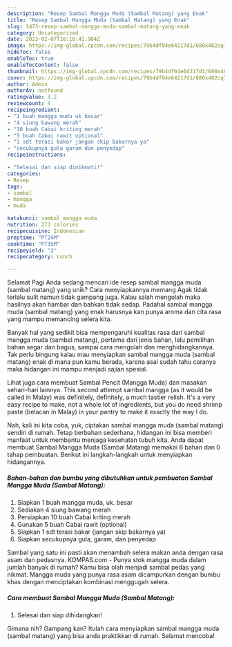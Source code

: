 ```yaml
---
description: "Resep Sambal Mangga Muda (Sambal Matang) yang Enak"
title: "Resep Sambal Mangga Muda (Sambal Matang) yang Enak"
slug: 1473-resep-sambal-mangga-muda-sambal-matang-yang-enak
category: Uncategorized
date: 2023-02-07T16:10:41.904Z
image: https://img-global.cpcdn.com/recipes/79b4df04e64217d1/680x482cq70/sambal-mangga-muda-sambal-matang-foto-resep-utama.jpg
hideToc: false
enableToc: true
enableTocContent: false
thumbnail: https://img-global.cpcdn.com/recipes/79b4df04e64217d1/680x482cq70/sambal-mangga-muda-sambal-matang-foto-resep-utama.jpg
cover: https://img-global.cpcdn.com/recipes/79b4df04e64217d1/680x482cq70/sambal-mangga-muda-sambal-matang-foto-resep-utama.jpg
author: Admin
authorAv: notfound
ratingvalue: 3.2
reviewcount: 4
recipeingredient:
- "1 buah mangga muda uk besar"
- "4 siung bawang merah"
- "10 buah Cabai kriting merah"
- "5 buah Cabai rawit optional"
- "1 sdt terasi bakar jangan skip bakarnya ya"
- "secukupnya gula garam dan penyedap"
recipeinstructions:

- "Selesai dan siap dinikmati!"
categories:
- Resep
tags:
- sambal
- mangga
- muda

katakunci: sambal mangga muda 
nutrition: 273 calories
recipecuisine: Indonesian
preptime: "PT24M"
cooktime: "PT35M"
recipeyield: "3"
recipecategory: Lunch

---
```



Selamat Pagi Anda sedang mencari ide resep sambal mangga muda (sambal matang) yang unik? Cara menyiapkannya memang Agak tidak terlalu sulit namun tidak gampang juga. Kalau salah mengolah maka hasilnya akan hambar dan bahkan tidak sedap. Padahal sambal mangga muda (sambal matang) yang enak harusnya kan punya aroma dan cita rasa yang mampu memancing selera kita.


Banyak hal yang sedikit bisa mempengaruhi kualitas rasa dari sambal mangga muda (sambal matang), pertama dari jenis bahan, lalu pemilihan bahan segar dan bagus, sampai cara mengolah dan menghidangkannya. Tak perlu bingung kalau mau menyiapkan sambal mangga muda (sambal matang) enak di mana pun kamu berada, karena asal sudah tahu caranya maka hidangan ini mampu menjadi sajian spesial.

Lihat juga cara membuat Sambal Pencit (Mangga Muda) dan masakan sehari-hari lainnya. This second attempt sambal mangga (as it would be called in Malay) was definitely, definitely, a much tastier relish. It&#39;s a very easy recipe to make, not a whole lot of ingredients, but you do need shrimp paste (belacan in Malay) in your pantry to make it exactly the way I do.


Nah, kali ini kita coba, yuk, ciptakan sambal mangga muda (sambal matang) sendiri di rumah. Tetap berbahan sederhana, hidangan ini bisa memberi manfaat untuk membantu menjaga kesehatan tubuh kita. Anda dapat membuat Sambal Mangga Muda (Sambal Matang) memakai 6 bahan dan 0 tahap pembuatan. Berikut ini langkah-langkah untuk menyiapkan hidangannya.

<!--inarticleads1-->

##### Bahan-bahan dan bumbu yang dibutuhkan untuk pembuatan Sambal Mangga Muda (Sambal Matang):

1. Siapkan 1 buah mangga muda, uk. besar
1. Sediakan 4 siung bawang merah
1. Persiapkan 10 buah Cabai kriting merah
1. Gunakan 5 buah Cabai rawit (optional)
1. Siapkan 1 sdt terasi bakar (jangan skip bakarnya ya)
1. Siapkan secukupnya gula, garam, dan penyedap


Sambal yang satu ini pasti akan menambah selera makan anda dengan rasa asam dan pedasnya. KOMPAS.com - Punya stok mangga muda dalam jumlah banyak di rumah? Kamu bisa olah menjadi sambal pedas yang nikmat. Mangga muda yang punya rasa asam dicampurkan dengan bumbu khas dengan menciptakan kombinasi menggugah selera. 

<!--inarticleads2-->

##### Cara membuat Sambal Mangga Muda (Sambal Matang):


1. Selesai dan siap dihidangkan!



Gimana nih? Gampang kan? Itulah cara menyiapkan sambal mangga muda (sambal matang) yang bisa anda praktikkan di rumah. Selamat mencoba!
